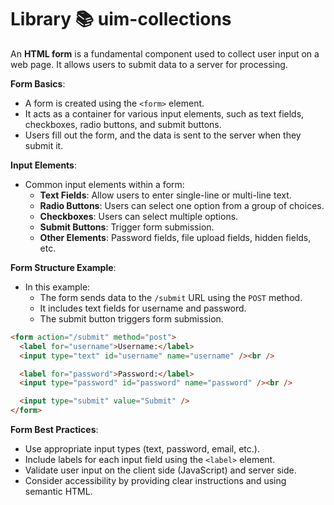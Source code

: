 # Library 📚 uim-collections

An **HTML form** is a fundamental component used to collect user input on a web page. It allows users to submit data to a server for processing.

**Form Basics**:

- A form is created using the `<form>` element.
- It acts as a container for various input elements, such as text fields, checkboxes, radio buttons, and submit buttons.
- Users fill out the form, and the data is sent to the server when they submit it.

**Input Elements**:

- Common input elements within a form:
  - **Text Fields**: Allow users to enter single-line or multi-line text.
  - **Radio Buttons**: Users can select one option from a group of choices.
  - **Checkboxes**: Users can select multiple options.
  - **Submit Buttons**: Trigger form submission.
  - **Other Elements**: Password fields, file upload fields, hidden fields, etc.

**Form Structure Example**:

- In this example:
  - The form sends data to the `/submit` URL using the `POST` method.
  - It includes text fields for username and password.
  - The submit button triggers form submission.

```html
<form action="/submit" method="post">
  <label for="username">Username:</label>
  <input type="text" id="username" name="username" /><br />

  <label for="password">Password:</label>
  <input type="password" id="password" name="password" /><br />

  <input type="submit" value="Submit" />
</form>
```

**Form Best Practices**:

- Use appropriate input types (text, password, email, etc.).
- Include labels for each input field using the `<label>` element.
- Validate user input on the client side (JavaScript) and server side.
- Consider accessibility by providing clear instructions and using semantic HTML.
